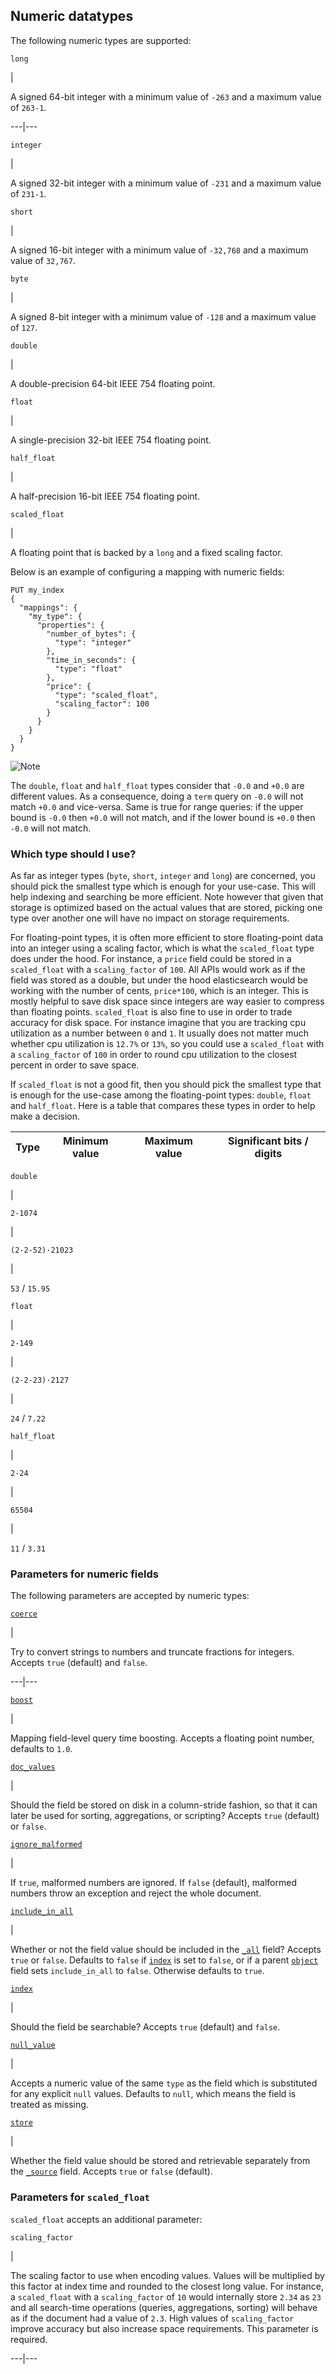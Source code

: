 ## Numeric datatypes

The following numeric types are supported:

`long`

| 

A signed 64-bit integer with a minimum value of `-263` and a maximum value of `263-1`.   
  
---|---  
  
`integer`

| 

A signed 32-bit integer with a minimum value of `-231` and a maximum value of `231-1`.   
  
`short`

| 

A signed 16-bit integer with a minimum value of `-32,768` and a maximum value of `32,767`.   
  
`byte`

| 

A signed 8-bit integer with a minimum value of `-128` and a maximum value of `127`.   
  
`double`

| 

A double-precision 64-bit IEEE 754 floating point.   
  
`float`

| 

A single-precision 32-bit IEEE 754 floating point.   
  
`half_float`

| 

A half-precision 16-bit IEEE 754 floating point.   
  
`scaled_float`

| 

A floating point that is backed by a `long` and a fixed scaling factor.   
  
Below is an example of configuring a mapping with numeric fields:
    
    
    PUT my_index
    {
      "mappings": {
        "my_type": {
          "properties": {
            "number_of_bytes": {
              "type": "integer"
            },
            "time_in_seconds": {
              "type": "float"
            },
            "price": {
              "type": "scaled_float",
              "scaling_factor": 100
            }
          }
        }
      }
    }

![Note](images/icons/note.png)

The `double`, `float` and `half_float` types consider that `-0.0` and `+0.0` are different values. As a consequence, doing a `term` query on `-0.0` will not match `+0.0` and vice-versa. Same is true for range queries: if the upper bound is `-0.0` then `+0.0` will not match, and if the lower bound is `+0.0` then `-0.0` will not match.

### Which type should I use?

As far as integer types (`byte`, `short`, `integer` and `long`) are concerned, you should pick the smallest type which is enough for your use-case. This will help indexing and searching be more efficient. Note however that given that storage is optimized based on the actual values that are stored, picking one type over another one will have no impact on storage requirements.

For floating-point types, it is often more efficient to store floating-point data into an integer using a scaling factor, which is what the `scaled_float` type does under the hood. For instance, a `price` field could be stored in a `scaled_float` with a `scaling_factor` of `100`. All APIs would work as if the field was stored as a double, but under the hood elasticsearch would be working with the number of cents, `price*100`, which is an integer. This is mostly helpful to save disk space since integers are way easier to compress than floating points. `scaled_float` is also fine to use in order to trade accuracy for disk space. For instance imagine that you are tracking cpu utilization as a number between `0` and `1`. It usually does not matter much whether cpu utilization is `12.7%` or `13%`, so you could use a `scaled_float` with a `scaling_factor` of `100` in order to round cpu utilization to the closest percent in order to save space.

If `scaled_float` is not a good fit, then you should pick the smallest type that is enough for the use-case among the floating-point types: `double`, `float` and `half_float`. Here is a table that compares these types in order to help make a decision.

Type | Minimum value | Maximum value | Significant bits / digits  
---|---|---|---  
  
`double`

| 

`2-1074`

| 

`(2-2-52)·21023`

| 

`53` / `15.95`  
  
`float`

| 

`2-149`

| 

`(2-2-23)·2127`

| 

`24` / `7.22`  
  
`half_float`

| 

`2-24`

| 

`65504`

| 

`11` / `3.31`  
  
### Parameters for numeric fields

The following parameters are accepted by numeric types:

[`coerce`](coerce.html)

| 

Try to convert strings to numbers and truncate fractions for integers. Accepts `true` (default) and `false`.   
  
---|---  
  
[`boost`](mapping-boost.html)

| 

Mapping field-level query time boosting. Accepts a floating point number, defaults to `1.0`.   
  
[`doc_values`](doc-values.html)

| 

Should the field be stored on disk in a column-stride fashion, so that it can later be used for sorting, aggregations, or scripting? Accepts `true` (default) or `false`.   
  
[`ignore_malformed`](ignore-malformed.html)

| 

If `true`, malformed numbers are ignored. If `false` (default), malformed numbers throw an exception and reject the whole document.   
  
[`include_in_all`](include-in-all.html)

| 

Whether or not the field value should be included in the [`_all`](mapping-all-field.html) field? Accepts `true` or `false`. Defaults to `false` if [`index`](mapping-index.html) is set to `false`, or if a parent [`object`](object.html) field sets `include_in_all` to `false`. Otherwise defaults to `true`.   
  
[`index`](mapping-index.html)

| 

Should the field be searchable? Accepts `true` (default) and `false`.   
  
[`null_value`](null-value.html)

| 

Accepts a numeric value of the same `type` as the field which is substituted for any explicit `null` values. Defaults to `null`, which means the field is treated as missing.   
  
[`store`](mapping-store.html)

| 

Whether the field value should be stored and retrievable separately from the [`_source`](mapping-source-field.html) field. Accepts `true` or `false` (default).   
  
### Parameters for `scaled_float`

`scaled_float` accepts an additional parameter:

`scaling_factor`

| 

The scaling factor to use when encoding values. Values will be multiplied by this factor at index time and rounded to the closest long value. For instance, a `scaled_float` with a `scaling_factor` of `10` would internally store `2.34` as `23` and all search-time operations (queries, aggregations, sorting) will behave as if the document had a value of `2.3`. High values of `scaling_factor` improve accuracy but also increase space requirements. This parameter is required.   
  
---|---
